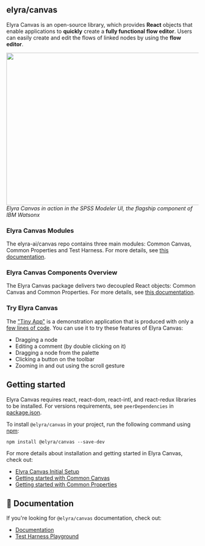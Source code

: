 <!--
{% comment %}
Copyright 2017-2025 Elyra Authors

Licensed under the Apache License, Version 2.0 (the "License");
you may not use this file except in compliance with the License.
You may obtain a copy of the License at

http://www.apache.org/licenses/LICENSE-2.0

Unless required by applicable law or agreed to in writing, software
distributed under the License is distributed on an "AS IS" BASIS,
WITHOUT WARRANTIES OR CONDITIONS OF ANY KIND, either express or implied.
See the License for the specific language governing permissions and
limitations under the License.
{% endcomment %}
-->

## elyra/canvas

Elyra Canvas is an open-source library, which provides **React** objects that enable applications to **quickly** create a **fully functional flow editor**. Users can easily create and edit the flows of linked nodes by using the **flow editor**.

<p>
	<img src="https://github.com/elyra-ai/canvas/assets/25124000/3e734200-75dc-4232-8d2d-430daba13061" width="800" height="400"/>
	<br />
	<em>Elyra Canvas in action in the SPSS Modeler UI, the flagship component of IBM Watsonx</em>
</p>

### Elyra Canvas Modules

The elyra-ai/canvas repo contains three main modules: Common Canvas, Common Properties and Test Harness. For more details, see [this documentation](https://elyra-ai.github.io/canvas/#elyra-canvas-modules).

### Elyra Canvas Components Overview

The Elyra Canvas package delivers two decoupled React objects: Common Canvas and Common Properties. For more details, see [this documentation](https://elyra-ai.github.io/canvas/01-canvas-components/).

### Try Elyra Canvas

The ["Tiny App"](https://elyra-canvas-test-harness.u20youmx4sm.us-south.codeengine.appdomain.cloud/#/app-tiny) is a demonstration application that is produced with only a [few lines of code](https://github.com/elyra-ai/canvas/blob/master/canvas_modules/harness/src/client/app-tiny.js). You can use it to try these features of Elyra Canvas: 
- Dragging a node
- Editing a comment (by double clicking on it)
- Dragging a node from the palette
- Clicking a button on the toolbar
- Zooming in and out using the scroll gesture


## Getting started

Elyra Canvas requires react, react-dom, react-intl, and react-redux libraries to be installed. For versions requirements, see `peerDependencies` in [package.json](https://github.com/elyra-ai/canvas/blob/main/canvas_modules/common-canvas/package.json).

To install `@elyra/canvas` in your project, run the following command using [npm](https://www.npmjs.com/):
```
npm install @elyra/canvas --save-dev
```

For more details about installation and getting started in Elyra Canvas, check out:
- [Elyra Canvas Initial Setup](https://elyra-ai.github.io/canvas/02-set-up/)
- [Getting started with Common Canvas](https://elyra-ai.github.io/canvas/03-common-canvas/#getting-started-with-common-canvas)
- [Getting started with Common Properties](https://elyra-ai.github.io/canvas/04-common-properties/#getting-started-with-common-properties)


## 📖 Documentation

If you're looking for `@elyra/canvas` documentation, check out:
- [Documentation](https://elyra-ai.github.io/canvas/)
- [Test Harness Playground](https://ibm.biz/elyra-canvas-test-harness)
